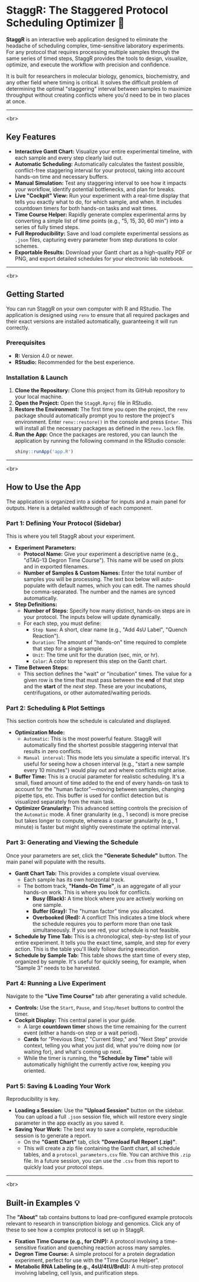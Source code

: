 # StaggR: The Staggered Protocol Scheduling Optimizer 🧪

[](https://www.r-project.org/)
[](https://shiny.posit.co/)

**StaggR** is an interactive web application designed to eliminate the headache of scheduling complex, time-sensitive laboratory experiments. For any protocol that requires processing multiple samples through the same series of timed steps, StaggR provides the tools to design, visualize, optimize, and execute the workflow with precision and confidence.

It is built for researchers in molecular biology, genomics, biochemistry, and any other field where timing is critical. It solves the difficult problem of determining the optimal "staggering" interval between samples to maximize throughput without creating conflicts where you'd need to be in two places at once.

-----

\<br\>

## Key Features

  * **Interactive Gantt Chart:** Visualize your entire experimental timeline, with each sample and every step clearly laid out.
  * **Automatic Scheduling:** Automatically calculates the fastest possible, conflict-free staggering interval for your protocol, taking into account hands-on time and necessary buffers.
  * **Manual Simulation:** Test any staggering interval to see how it impacts your workflow, identify potential bottlenecks, and plan for breaks.
  * **Live "Cockpit" View:** Run your experiment with a real-time display that tells you exactly what to do, for which sample, and when. It includes countdown timers for both hands-on tasks and wait times.
  * **Time Course Helper:** Rapidly generate complex experimental arms by converting a simple list of time points (e.g., "5, 15, 30, 60 min") into a series of fully timed steps.
  * **Full Reproducibility:** Save and load complete experimental sessions as `.json` files, capturing every parameter from step durations to color schemes.
  * **Exportable Results:** Download your Gantt chart as a high-quality PDF or PNG, and export detailed schedules for your electronic lab notebook.

-----

\<br\>

## Getting Started

You can run StaggR on your own computer with R and RStudio. The application is designed using `renv` to ensure that all required packages and their exact versions are installed automatically, guaranteeing it will run correctly.

### **Prerequisites**

  * **R:** Version 4.0 or newer.
  * **RStudio:** Recommended for the best experience.

### **Installation & Launch**

1.  **Clone the Repository:** Clone this project from its GitHub repository to your local machine.
2.  **Open the Project:** Open the `StaggR.Rproj` file in RStudio.
3.  **Restore the Environment:** The first time you open the project, the `renv` package should automatically prompt you to restore the project's environment. Enter `renv::restore()` in the console and press `Enter`. This will install all the necessary packages as defined in the `renv.lock` file.
4.  **Run the App:** Once the packages are restored, you can launch the application by running the following command in the RStudio console:
    ```r
    shiny::runApp('app.R')
    ```

-----

\<br\>

## How to Use the App

The application is organized into a sidebar for inputs and a main panel for outputs. Here is a detailed walkthrough of each component.

### **Part 1: Defining Your Protocol (Sidebar)**

This is where you tell StaggR about your experiment.

  * **Experiment Parameters:**
      * **Protocol Name:** Give your experiment a descriptive name (e.g., "dTAG-13 Degron Time Course"). This name will be used on plots and in exported filenames.
      * **Number of Samples & Custom Names:** Enter the total number of samples you will be processing. The text box below will auto-populate with default names, which you can edit. The names should be comma-separated. The number and the names are synced automatically.
  * **Step Definitions:**
      * **Number of Steps:** Specify how many distinct, hands-on steps are in your protocol. The inputs below will update dynamically.
      * For each step, you must define:
          * `Step Name`: A short, clear name (e.g., "Add 4sU Label", "Quench Reaction").
          * `Duration`: The amount of "hands-on" time required to complete that step for a single sample.
          * `Unit`: The time unit for the duration (sec, min, or hr).
          * `Color`: A color to represent this step on the Gantt chart.
  * **Time Between Steps:**
      * This section defines the "wait" or "incubation" times. The value for a given row is the time that must pass between the **end** of that step and the **start** of the *next* step. These are your incubations, centrifugations, or other automated/waiting periods.

### **Part 2: Scheduling & Plot Settings**

This section controls how the schedule is calculated and displayed.

  * **Optimization Mode:**
      * `Automatic`: This is the most powerful feature. StaggR will automatically find the shortest possible staggering interval that results in zero conflicts.
      * `Manual interval`: This mode lets you simulate a specific interval. It's useful for seeing how a chosen interval (e.g., "start a new sample every 10 minutes") would play out and where conflicts might arise.
  * **Buffer Time:** This is a crucial parameter for realistic scheduling. It's a small, fixed amount of time added to the end of every hands-on task to account for the "human factor"—moving between samples, changing pipette tips, etc. This buffer is used for conflict detection but is visualized separately from the main task.
  * **Optimizer Granularity:** This advanced setting controls the precision of the `Automatic` mode. A finer granularity (e.g., 1 second) is more precise but takes longer to compute, whereas a coarser granularity (e.g., 1 minute) is faster but might slightly overestimate the optimal interval.

### **Part 3: Generating and Viewing the Schedule**

Once your parameters are set, click the **"Generate Schedule"** button. The main panel will populate with the results.

  * **Gantt Chart Tab:** This provides a complete visual overview.
      * Each sample has its own horizontal track.
      * The bottom track, **"Hands-On Time"**, is an aggregate of all your hands-on work. This is where you look for conflicts.
          * **Busy (Black):** A time block where you are actively working on one sample.
          * **Buffer (Gray):** The "human factor" time you allocated.
          * **Overbooked (Red):** A conflict\! This indicates a time block where the schedule requires you to perform more than one task simultaneously. If you see red, your schedule is not feasible.
  * **Schedule by Time Tab:** This is a chronological, step-by-step list of your entire experiment. It tells you the exact time, sample, and step for every action. This is the table you'll likely follow during execution.
  * **Schedule by Sample Tab:** This table shows the start time of every step, organized by sample. It's useful for quickly seeing, for example, when "Sample 3" needs to be harvested.

### **Part 4: Running a Live Experiment**

Navigate to the **"Live Time Course"** tab after generating a valid schedule.

  * **Controls:** Use the `Start`, `Pause`, and `Stop/Reset` buttons to control the timer.
  * **Cockpit Display:** This central panel is your guide.
      * A large **countdown timer** shows the time remaining for the current event (either a hands-on step or a wait period).
      * **Cards** for "Previous Step," "Current Step," and "Next Step" provide context, telling you what you just did, what you're doing now (or waiting for), and what's coming up next.
      * While the timer is running, the **"Schedule by Time"** table will automatically highlight the currently active row, keeping you oriented.

### **Part 5: Saving & Loading Your Work**

Reproducibility is key.

  * **Loading a Session:** Use the **"Upload Session"** button on the sidebar. You can upload a full `.json` session file, which will restore every single parameter in the app exactly as you saved it.
  * **Saving Your Work:** The best way to save a complete, reproducible session is to generate a report.
      * On the **"Gantt Chart"** tab, click **"Download Full Report (.zip)"**.
      * This will create a zip file containing the Gantt chart, all schedule tables, and a `protocol_parameters.csv` file. You can archive this `.zip` file. In a future session, you can use the `.csv` from this report to quickly load your protocol steps.

-----

\<br\>

## Built-in Examples 💡

The **"About"** tab contains buttons to load pre-configured example protocols relevant to research in transcription biology and genomics. Click any of these to see how a complex protocol is set up in StaggR.

  * **Fixation Time Course (e.g., for ChIP):** A protocol involving a time-sensitive fixation and quenching reaction across many samples.
  * **Degron Time Course:** A simple protocol for a protein degradation experiment, perfect for use with the "Time Course Helper".
  * **Metabolic RNA Labeling (e.g., 4sU/4tU/BrdU):** A multi-step protocol involving labeling, cell lysis, and purification steps.

